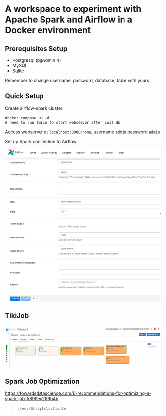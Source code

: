 # A workspace to experiment with Apache Spark and Airflow in a Docker environment

## Prerequisites Setup

- Postgresql (pgAdmin 4)
- MySQL
- Sqlite

Remember to change username, password, database, table with yours

## Quick Setup

Create airflow-spark cluster

    docker compose up -d  
    # need to run twice to start webserver after init db

Access webserver at `localhost:8080/home`, username `admin` password `admin`

Set up Spark connection to Airflow

![spark-conn.png](./doc/spark-conn.png)

## TikiJob

![airflow_tiki_v3.png](./doc/airflow_tiki_v3.png)

## Spark Job Optimization

https://towardsdatascience.com/6-recommendations-for-optimizing-a-spark-job-5899ec269b4b

> `.\env\Scripts\activate`